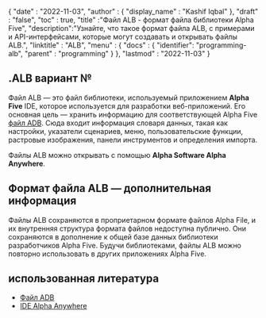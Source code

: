 {
  "date" : "2022-11-03",
  "author" : {
    "display_name" : "Kashif Iqbal"
},
  "draft" : "false",
  "toc" : true,
  "title" :"Файл ALB - формат файла библиотеки Alpha Five",
  "description":"Узнайте, что такое формат файла ALB, с примерами и API-интерфейсами, которые могут создавать и открывать файлы ALB.",
  "linktitle" : "ALB",
  "menu" : {
    "docs" : {
      "identifier": "programming-alb",
      "parent" : "programming"
}
},
  "lastmod" : "2022-11-03"
}

## .ALB вариант №

Файл ALB — это файл библиотеки, используемый приложением **Alpha Five** IDE, которое используется для разработки веб-приложений. Его основная цель — хранить информацию для соответствующей Alpha Five [файл ADB](/ru/database/adb/). Сюда входит информация словаря данных, такая как настройки, указатели сценариев, меню, пользовательские функции, растровые изображения, панели инструментов и определения импорта.

Файлы ALB можно открывать с помощью **Alpha Software Alpha Anywhere**.

## Формат файла ALB — дополнительная информация

Файлы ALB сохраняются в проприетарном формате файлов Alpha File, и их внутренняя структура формата файлов недоступна публично. Они сохраняются в дополнение к общей базе данных библиотеки разработчиков Alpha Five. Будучи библиотеками, файлы ALB можно повторно использовать в других приложениях Alpha Five.

## использованная литература

* [Файл ADB](/ru/database/adb/)
* [IDE Alpha Anywhere](https://documentation.alphasoftware.com/pages/GettingStarted/IDE/index.xml)

